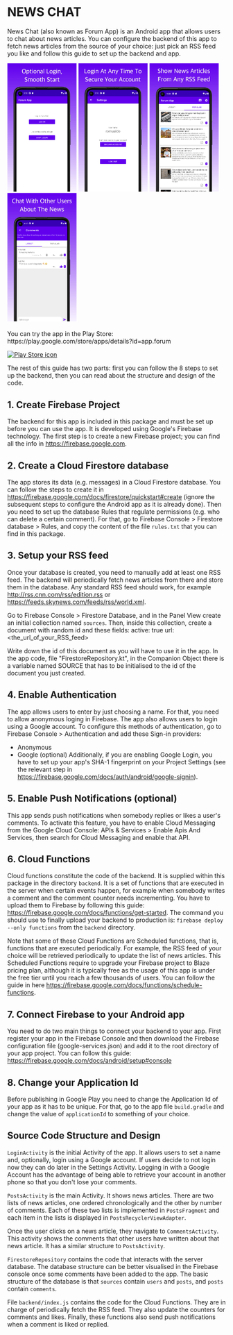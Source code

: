 # NEWS CHAT
News Chat (also known as Forum App) is an Android app that allows users to chat about news articles.
You can configure the backend of this app to fetch news articles from the source of your choice:
just pick an RSS feed you like and follow this guide to set up the backend and app.

<div>
  <img src="./screenshots/screenshot_1.png" width="160"/>
  <img src="./screenshots/screenshot_2.png" width="160"/>
  <img src="./screenshots/screenshot_3.png" width="160"/>
  <img src="./screenshots/screenshot_4.png" width="160"/>
</div>
<BR/>
You can try the app in the Play Store: https://play.google.com/store/apps/details?id=app.forum

<a href="https://play.google.com/store/apps/details?id=app.forum"><img src="https://play.google.com/intl/en_us/badges/static/images/badges/en_badge_web_generic.png" alt="Play Store icon" width="200"/></a>

The rest of this guide has two parts: first you can follow the 8 steps to set up the backend,
then you can read about the structure and design of the code.

## 1. Create Firebase Project

The backend for this app is included in this package and must be set up before you can use the app.
It is developed using Google's Firebase technology. The first step is to create a new Firebase project;
you can find all the info in https://firebase.google.com.

## 2. Create a Cloud Firestore database

The app stores its data (e.g. messages) in a Cloud Firestore database.
You can follow the steps to create it in https://firebase.google.com/docs/firestore/quickstart#create
(ignore the subsequent steps to configure the Android app as it is already done).
Then you need to set up the database Rules that regulate permissions
(e.g. who can delete a certain comment). For that, go to
Firebase Console > Firestore database > Rules, and copy the content of the
file `rules.txt` that you can find in this package.

## 3. Setup your RSS feed

Once your database is created, you need to manually add at least one RSS feed.
The backend will periodically fetch news articles from there and store them in the database.
Any standard RSS feed should work, for example
http://rss.cnn.com/rss/edition.rss or https://feeds.skynews.com/feeds/rss/world.xml.

Go to Firebase Console > Firestore Database, and in the Panel View create an initial collection named `sources`.
Then, inside this collection, create a document with random id and these fields:
active: true
url: <the_url_of_your_RSS_feed>

Write down the id of this document as you will have to use it in the app.
In the app code, file "FirestoreRepository.kt", in the Companion Object there is a variable
named SOURCE that has to be initialised to the id of the document you just created.

## 4. Enable Authentication

The app allows users to enter by just choosing a name.
For that, you need to allow anonymous loging in Firebase.
The app also allows users to login using a Google account.
To configure this methods of authentication, go to
Firebase Console > Authentication and add these Sign-in providers:
- Anonymous
- Google (optional)
Additionally, if you are enabling Google Login,
you have to set up your app's SHA-1 fingerprint on your Project Settings
(see the relevant step in https://firebase.google.com/docs/auth/android/google-signin).

## 5. Enable Push Notifications (optional)

This app sends push notifications when somebody replies or likes a user's comments.
To activate this feature, you have to enable Cloud Messaging from the Google Cloud Console:
APIs & Services > Enable Apis And Services, then search for Cloud Messaging and enable that API.

## 6. Cloud Functions

Cloud functions constitute the code of the backend.
It is supplied within this package in the directory `backend`.
It is a set of functions that are executed in the server when certain events happen,
for example when somebody writes a comment and the comment counter needs incrementing.
You have to upload them to Firebase by following this guide:
https://firebase.google.com/docs/functions/get-started.
The command you should use to finally upload your backend to production is:
`firebase deploy --only functions` from the `backend` directory.

Note that some of these Cloud Functions are Scheduled functions, that is,
functions that are executed periodically.
For example, the RSS feed of your choice will be retrieved periodically to update the list of news articles.
This Scheduled Functions require to upgrade your Firebase project to Blaze pricing plan,
although it is typically free as the usage of this app is under the free tier
until you reach a few thousands of users. You can follow the guide in here
https://firebase.google.com/docs/functions/schedule-functions.

## 7. Connect Firebase to your Android app

You need to do two main things to connect your backend to your app.
First register your app in the Firebase Console and then download the Firebase configuration file
(google-services.json) and add it to the root directory of your app project.
You can follow this guide: https://firebase.google.com/docs/android/setup#console

## 8. Change your Application Id

Before publishing in Google Play you need to change the Application Id of your app as it has to be unique.
For that, go to the app file `build.gradle` and change the value of `applicationId` to something of your choice.

## Source Code Structure and Design

`LoginActivity` is the initial Activity of the app.
It allows users to set a name and, optionally, login using a Google account.
If users decide to not login now they can do later in the Settings Activity.
Logging in with a Google Account has the advantage of being able to retrieve your
account in another phone so that you don't lose your comments.

`PostsActivity` is the main Activity. It shows news articles.
There are two lists of news articles, one ordered chronologically and the other by number of comments.
Each of these two lists is implemented in `PostsFragment`
and each item in the lists is displayed in `PostsRecyclerViewAdapter`.

Once the user clicks on a news article, they navigate to `CommentsActivity`.
This activity shows the comments that other users have written about that news article.
It has a similar structure to `PostsActivity`.

`FirestoreRepository` contains the code that interacts with the server database.
The database structure can be better visualised in the Firebase console once some comments
have been added to the app. The basic structure of the database is that `sources` contain
`users` and `posts`, and `posts` contain `comments`.

File `backend/index.js` contains the code for the Cloud Functions.
They are in charge of periodically fetch the RSS feed.
They also update the counters for comments and likes.
Finally, these functions also send push notifications when a comment is liked or replied.

